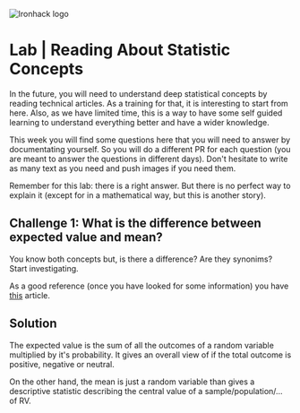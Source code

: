 ![Ironhack logo](https://i.imgur.com/1QgrNNw.png)

# Lab | Reading About Statistic Concepts

In the future, you will need to understand deep statistical concepts by reading technical articles. As a training for that, it is interesting to start from here. Also, as we have limited time, this is a way to have some self guided learning to understand everything better and have a wider knowledge.

This week you will find some questions here that you will need to answer by documentating yourself. So you will do a different PR for each question (you are meant to answer the questions in different days). Don't hesitate to write as many text as you need and push images if you need them.

Remember for this lab: there is a right answer. But there is no perfect way to explain it (except for in a mathematical way, but this is another story).

## Challenge 1: What is the difference between expected value and mean?
You know both concepts but, is there a difference? Are they synonims? Start investigating. 

As a good reference (once you have looked for some information) you have   [this](https://towardsdatascience.com/what-is-expected-value-4815bdbd84de) article.


## Solution
The expected value is the sum of all the outcomes of a random variable multiplied by it's probability. It gives an overall view of if the total outcome is positive, negative or neutral.

On the other hand, the mean is just a random variable than gives a descriptive statistic describing the central value of a sample/population/... of RV.
